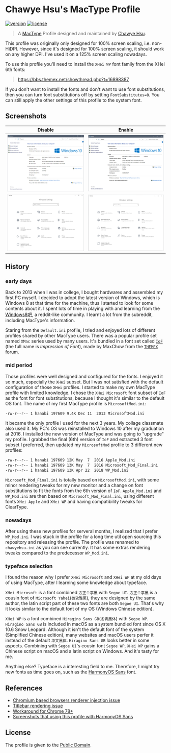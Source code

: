 # Chawye Hsu's MacType Profile

[![version][version-svg]][version-link] [![license][license-svg]][license-link]

> A [MacType][mactype-link] Profile designed and maintained by [Chawye Hsu][chawyehsu].

This profile was originally only designed for 100% screen scaling, i.e. non-HiDPI.
However, since it's designed for 100% screen scaling, it should work on any higher
DPI. I've used it on a 125% screen scaling nowadays.

To use this profile you'll need to install the `XHei WP` font family from the XHei
6th fonts:

> https://bbs.themex.net/showthread.php?t=16898387

If you don't want to install the fonts and don't want to use font substitutions,
then you can turn font substitutions off by setting `FontSubstitutes=0`. You can
still apply the other settings of this profile to the system font.

## Screenshots

| Disable | Enable |
|---------|--------|
| ![](common-disable.png) | ![](common-enable.png) |
| ![](directwrite-disable.png) | ![](directwrite-enable.png) |

## History

### early days

Back to 2013 when I was in college, I bought hardwares and assembled my first
PC myself. I decided to adopt the latest version of Windows, which is Windows
8 at that time for the machine, thus I started to look for some contents about
it. I spent lots of time in playing with and learning from the [Windows8吧][windows8-bar],
a reddit-like community. I learnt a lot from the subreddit, including MacType's
information.

Staring from the `Default.ini` profile, I tried and enjoyed lots of different
profiles shared by other MacType users. There was a popular profile set named
`XMac` series used by many users. It's bundled in a font set called [`IoF`][iof-final]
(the full name is *Impression of Font*), made by MaxChow from the [`THEMEX`][themex-link]
forum.

### mid period

Those profiles were well designed and configured for the fonts. I enjoyed it
so much, especially the `XHei` subset. But I was not satisfied with the default
configuration of those `XHei` profiles. I started to make my own MacType profile
with limited knowledge. I chose the `XHei Microsoft` font subset of `IoF` as
the font for font substitutions, because I thought it's similar to the default
OS font. The name of my first MacType profile is `MicrosoftMod.ini`:

```ls
-rw-r--r-- 1 hanabi 197609 9.4K Dec 11  2013 MicrosoftMod.ini
```

It became the only profile I used for the next 3 years. My collage classmate
also used it. My PC's OS was reinstalled to Windows 10 after my graduation at
2016. I installed the new version of MacType and was going to "upgrade" my
profile. I grabbed the final (6th) version of `IoF` and extracted 3 font subset
I preferred, then updated my `MicrosoftMod` profile to 3 different new profiles:

```ls
-rw-r--r-- 1 hanabi 197609 12K May  7  2016 Apple_Mod.ini
-rw-r--r-- 1 hanabi 197609 13K May  7  2016 Microsoft_Mod_Final.ini
-rw-r--r-- 1 hanabi 197609 13K Apr 22  2018 WP_Mod.ini
```

`Microsoft_Mod_Final.ini` is totally based on `MicrosoftMod.ini`, with some
minor rendering tweaks for my new monitor and a change on font substitutions
to fit the fonts from the 6th version of `IoF`. `Apple_Mod.ini` and `WP_Mod.ini`
are then based on `Microsoft_Mod_Final.ini`, using different fonts `XHei Apple`
and `XHei WP` and having compatibility tweaks for ClearType.

### nowadays

After using these new profiles for serveral months, I realized that I prefer
`WP_Mod.ini`. I was stuck in the profile for a long time util open sourcing
this repository and releasing the profile. The profile was renamed to
`chawyehsu.ini` as you can see currently. It has some extras rendering tweaks
compared to the predecessor `WP_Mod.ini`.

### typeface selection

I found the reason why I prefer `XHei Microsoft` and `XHei WP` at my old days
of using MacType, after I learning some knowledge about typeface.

`XHei Microsoft` is a font combined `方正兰亭黑` with `Segoe UI`. `方正兰亭黑`
is a cousin font of `Microsoft Yahei`(`微软雅黑`), they are designed by the
same author, the latin script part of these two fonts are both `Segoe UI`.
That's why it looks similar to the default font of my OS (Windows Chinese
edition).

`XHei WP` is a font combined `Hiragino Sans GB`(`冬青黑体`) with `Segoe WP`.
`Hiragino Sans GB` is included in macOS as a system bundled font since OS X
10.6 Snow Leopard. Although it isn't the default font of the system (Simplified 
Chinese edition), many websites and macOS users perfer it instead of the 
default `华文黑体`. `Hiragino Sans GB` looks better in some aspects. Combining
with `Segoe UI`'s cousin font `Segoe WP`, `XHei WP` gains a Chinese 
script on macOS and a latin script on Windows. And it's tasty for me.

Anything else? Typeface is a interesting field to me. Therefore, I might
try new fonts as time goes on, such as the [HarmonyOS Sans][harmonyos-sans]
font.

## References

- [Chromium based browsers renderer injection issue][reference-1]
- [Titlebar rendering issue][reference-4]
- [Workaround for Chrome 78+][reference-2]
- [Screenshots that using this profile with HarmonyOS Sans][reference-3]

## License

The profile is given to the [Public Domain][license-link].

[version-svg]: https://img.shields.io/badge/Version-3.1.0-blue.svg?style=flat-square
[version-link]: chawyehsu.ini
[license-svg]: https://img.shields.io/github/license/chawyehsu/mactype-profile.svg?style=flat-square
[license-link]: LICENSE
[chawyehsu]: https://github.com/chawyehsu
[mactype-link]: https://github.com/snowie2000/mactype
[baidupan-link]: https://pan.baidu.com/s/1VKBnGvMHSgzofOe_rythuw
[windows8-bar]: https://tieba.baidu.com/f?kw=windows8
[iof-final]: https://bbs.themex.net/showthread.php?t=16898387
[themex-link]: https://bbs.themex.net/forumdisplay.php?f=90
[harmonyos-sans]: https://www.hanyi.com.cn/custom-font-case-7
[reference-1]: https://github.com/snowie2000/mactype/issues/597#issuecomment-564949519
[reference-2]: https://github.com/snowie2000/mactype/wiki/Google-Chrome#workaround-for-chrome-78
[reference-3]: https://github.com/snowie2000/mactype/issues/557#issuecomment-867774860
[reference-4]: https://github.com/snowie2000/mactype/search?q=titlebar&type=issues
